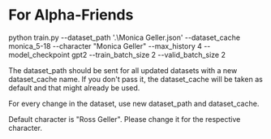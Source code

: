 
# For Alpha-Friends

python train.py --dataset_path '.\Monica Geller.json' --dataset_cache monica_5-18 --character "Monica Geller" --max_history 4 --model_checkpoint gpt2 --train_batch_size 2 --valid_batch_size 2

The dataset_path should be sent for all updated datasets with a new dataset_cache name. If you don't pass it, the dataset_cache will be taken as default and that might already be used.

For every change in the dataset, use new dataset_path and dataset_cache.

Default character is "Ross Geller". Please change it for the respective character.


